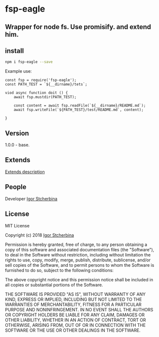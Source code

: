 # fsp-eagle
Wrapper for node fs. Use promisify. and extend him.
---
## install
```bash
npm i fsp-eagle --save
```

Example use:
```node
const fsp = require('fsp-eagle');
const PATH_TEST = `${__dirname}/tets`;

viod async function doit () {
	await fsp.mustdir(PATH_TEST);

	const content = await fsp.readFile(`${__dirname}/README.md`);
	await fsp.writeFile(`${PATH_TEST}/test/README.md`, content);

}
```
## Version
1.0.0 - base.

## Extends
[Extends description](https://github.com/eagle7410/fsp-eagle/blob/master/ext.md)

## People
Developer [Igor Stcherbina](https://github.com/eagle7410)

## License

MIT License

Copyright (c) 2018 [Igor Stcherbina](https://github.com/eagle7410)

Permission is hereby granted, free of charge, to any person obtaining a copy
of this software and associated documentation files (the "Software"), to deal
in the Software without restriction, including without limitation the rights
to use, copy, modify, merge, publish, distribute, sublicense, and/or sell
copies of the Software, and to permit persons to whom the Software is
furnished to do so, subject to the following conditions:

The above copyright notice and this permission notice shall be included in all
copies or substantial portions of the Software.

THE SOFTWARE IS PROVIDED "AS IS", WITHOUT WARRANTY OF ANY KIND, EXPRESS OR
IMPLIED, INCLUDING BUT NOT LIMITED TO THE WARRANTIES OF MERCHANTABILITY,
FITNESS FOR A PARTICULAR PURPOSE AND NONINFRINGEMENT. IN NO EVENT SHALL THE
AUTHORS OR COPYRIGHT HOLDERS BE LIABLE FOR ANY CLAIM, DAMAGES OR OTHER
LIABILITY, WHETHER IN AN ACTION OF CONTRACT, TORT OR OTHERWISE, ARISING FROM,
OUT OF OR IN CONNECTION WITH THE SOFTWARE OR THE USE OR OTHER DEALINGS IN THE
SOFTWARE.
